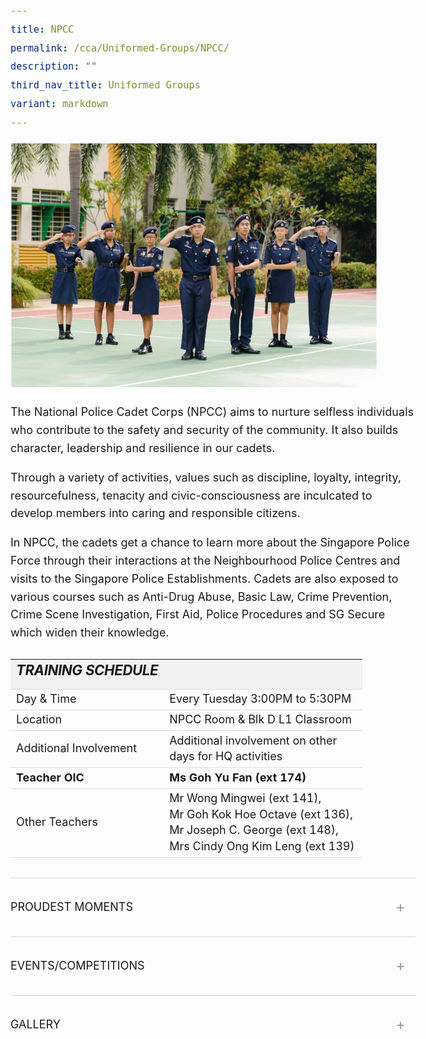 ```yaml
---
title: NPCC
permalink: /cca/Uniformed-Groups/NPCC/
description: ""
third_nav_title: Uniformed Groups
variant: markdown
---
```

<div class="yck-component">
  <img class="yck-img" alt="NPCC Image" src="/images/Our%20Curriculum/Non%20Academic%20Programmes/CoCurricular%20Activities/Uniformed%20Groups/NPCC/N1.jpg">

  <p>The National Police Cadet Corps (NPCC) aims to nurture selfless individuals who contribute to the safety and security of the community. It also builds character, leadership and resilience in our cadets.</p>

  <p>Through a variety of activities, values such as discipline, loyalty, integrity, resourcefulness, tenacity and civic-consciousness are inculcated to develop members into caring and responsible citizens.</p>

  <p>In NPCC, the cadets get a chance to learn more about the Singapore Police Force through their interactions at the Neighbourhood Police Centres and visits to the Singapore Police Establishments. Cadets are also exposed to various courses such as Anti-Drug Abuse, Basic Law, Crime Prevention, Crime Scene Investigation, First Aid, Police Procedures and SG Secure which widen their knowledge.</p>

  <table class="yck-table">
    <thead>
      <tr>
        <th class="yck-th">
          <h5>TRAINING SCHEDULE</h5>
        </th>
        <th class="yck-th">
          <h5></h5>
        </th>
      </tr>
    </thead>
    <tbody>
      <tr>
        <td class="yck-td">Day &amp; Time</td>
        <td class="yck-td">Every Tuesday 3:00PM to 5:30PM</td>
      </tr>
      <tr>
        <td class="yck-td">Location</td>
        <td class="yck-td">NPCC Room &amp; Blk D L1 Classroom</td>
      </tr>
      <tr>
        <td class="yck-td">Additional Involvement</td>
        <td class="yck-td">Additional involvement on other days for HQ activities</td>
      </tr>
      <tr>
        <td class="yck-td"><strong>Teacher OIC</strong></td>
        <td class="yck-td">
          <strong>Ms Goh Yu Fan (ext 174)</strong>
        </td>
      </tr>
      <tr>
        <td class="yck-td">Other Teachers</td>
        <td class="yck-td">Mr Wong Mingwei (ext 141),<br>Mr Goh Kok Hoe Octave (ext 136),<br>Mr Joseph C. George (ext 148),<br>Mrs Cindy Ong Kim Leng (ext 139)
        </td>
      </tr>
    </tbody>
  </table>

  <details class="yck-details">
    <summary class="yck-details__summary">Proudest Moments</summary>
    <div class="yck-details__content">
      <table class="yck-table">
        <thead>
          <tr>
            <th class="yck-th">
              <h5>2024</h5>
            </th>
          </tr>
        </thead>
        <tbody>
          <tr>
            <td class="yck-td">SPF-NPCC Badge Recipient: SSGT (NPCC) Aden Bin Azam</td>
          </tr>
          <tr>
            <td class="yck-td">SPF-NPCC Badge Recipient: SSGT (NPCC) Tay Yu Qi Natalie (Zheng Yuqi)</td>
          </tr>
          <tr>
            <td class="yck-td">Inter-Unit .22 Revolver Shooting Competition (Individual Category - Boys): Louis Wong National 6th position</td>
          </tr>
          <tr>
            <th class="yck-th">
              <h5>2023</h5>
            </th>
          </tr>
          <tr>
            <td class="yck-td">Unit Overall Proficiency Award: Distinction</td>
          </tr>
        </tbody>
      </table>
    </div>
  </details>

  <details class="yck-details">
    <summary class="yck-details__summary">Events/Competitions</summary>
    <div class="yck-details__content">
      <ul class="yck-flexbox-grid">
        <li>
          <table class="yck-table">
            <thead>
              <tr>
                <th class="yck-th">
                  <h5>Events</h5>
                </th>
              </tr>
            </thead>
            <tbody>
              <tr>
                <td class="yck-td">Air Pistol Shooting Programme</td>
              </tr>
              <tr>
                <td class="yck-td">Annual Unit Camp</td>
              </tr>
              <tr>
                <td class="yck-td">Area 11 Adventure and Survival Training Camps at Pulau Ubin</td>
              </tr>
              <tr>
                <td class="yck-td">Area 11 Secondary One Cadets Swearing In Ceremony</td>
              </tr>
              <tr>
                <td class="yck-td">Area 11 Games Day</td>
              </tr>
              <tr>
                <td class="yck-td">Crime Prevention Programme</td>
              </tr>
              <tr>
                <td class="yck-td">Home Team Gallery Visit</td>
              </tr>
              <tr>
                <td class="yck-td">K-9 Dog Unit Visit</td>
              </tr>
              <tr>
                <td class="yck-td">Neighbourhood Police Centre Visit</td>
              </tr>
              <tr>
                <td class="yck-td">NPCC Annual Parade (NPAP)</td>
              </tr>
              <tr>
                <td class="yck-td">Police Heritage Visit</td>
              </tr>
              <tr>
                <td class="yck-td">Police Youth Ambassador</td>
              </tr>
              <tr>
                <td class="yck-td">Sports Enrichment Programme (SEP)</td>
              </tr>
              <tr>
                <td class="yck-td">Total Defence Programme</td>
              </tr>
              <tr>
                <td class="yck-td">YCKSS National Day Parade</td>
              </tr>
              <tr>
                <td class="yck-td">YCKSS Speech Day Parade</td>
              </tr>
            </tbody>
          </table>
        </li>
        <li>
          <table class="yck-table">
            <thead>
              <tr>
                <th class="yck-th">
                  <h5>Courses</h5>
                </th>
              </tr>
            </thead>
            <tbody>
              <tr>
                <td class="yck-td">Basic Law Course</td>
              </tr>
              <tr>
                <td class="yck-td">Cadet Leader Course</td>
              </tr>
              <tr>
                <td class="yck-td">Campcraft Course</td>
              </tr>
              <tr>
                <td class="yck-td">Crime Scene Investigation Course</td>
              </tr>
              <tr>
                <td class="yck-td">Drill Course</td>
              </tr>
              <tr>
                <td class="yck-td">Homefront Security Course</td>
              </tr>
              <tr>
                <td class="yck-td">Leadership and Mentoring Skills Course</td>
              </tr>
              <tr>
                <td class="yck-td">Marksmanship Course</td>
              </tr>
              <tr>
                <td class="yck-td">Non-Commissioned Officer Course</td>
              </tr>
              <tr>
                <td class="yck-td">Oral Communication Course</td>
              </tr>
              <tr>
                <td class="yck-td">Police Procedures Course</td>
              </tr>
              <tr>
                <td class="yck-td">Road Safety Course</td>
              </tr>
              <tr>
                <td class="yck-td">Unarmed Tactics Course</td>
              </tr>
            </tbody>
          </table>
        </li>
      </ul>
    </div>
  </details>
   <details class="yck-details">
      <summary class="yck-details__summary">Gallery</summary>
      <div class="yck-details__content">
				 <div class="yck-gallery-container">
                 <div class="wrapper">
                      <div class="item item1">
                        <img alt="NPCC2025" src="https://www.yiochukangsec.moe.edu.sg/images/Our%20Curriculum/Non%20Academic%20Programmes/CoCurricular%20Activities/Uniformed%20Groups/NPCC/NPCC2025Slide1.png">
                      </div>
                      <div class="item item2">
                        <img alt="NPCC2025" src="https://www.yiochukangsec.moe.edu.sg/images/Our%20Curriculum/Non%20Academic%20Programmes/CoCurricular%20Activities/Uniformed%20Groups/NPCC/NPCC2025Slide2.png">
                      </div>
                      <div class="item item3">
                        <img alt="NPCC2025" src="https://www.yiochukangsec.moe.edu.sg/images/Our%20Curriculum/Non%20Academic%20Programmes/CoCurricular%20Activities/Uniformed%20Groups/NPCC/NPCC2025Slide3.png">
                      </div>
                      <div class="item item4">
                        <img alt="NPCC2025" src="https://www.yiochukangsec.moe.edu.sg/images/Our%20Curriculum/Non%20Academic%20Programmes/CoCurricular%20Activities/Uniformed%20Groups/NPCC/NPCC2025Slide4.png">
                      </div>
                       <div class="item item5">
                        <img alt="NPCC2025" src="https://www.yiochukangsec.moe.edu.sg/images/Our%20Curriculum/Non%20Academic%20Programmes/CoCurricular%20Activities/Uniformed%20Groups/NPCC/NPCC2025Slide1.png">
                      </div>
                      <div class="item item6">
                        <img alt="NPCC2025" src="https://www.yiochukangsec.moe.edu.sg/images/Our%20Curriculum/Non%20Academic%20Programmes/CoCurricular%20Activities/Uniformed%20Groups/NPCC/NPCC2025Slide2.png">
                      </div>
                      <div class="item item7">
                        <img alt="NPCC2025" src="https://www.yiochukangsec.moe.edu.sg/images/Our%20Curriculum/Non%20Academic%20Programmes/CoCurricular%20Activities/Uniformed%20Groups/NPCC/NPCC2025Slide3.png">
                      </div>
                      <div class="item item8">
                        <img alt="NPCC2025" src="https://www.yiochukangsec.moe.edu.sg/images/Our%20Curriculum/Non%20Academic%20Programmes/CoCurricular%20Activities/Uniformed%20Groups/NPCC/NPCC2025Slide4.png">
                      </div>
                   </div>
					 <span>Follow us on IG to find out more!</span>
                    <div class="instagram_button">
                         <button role="button" class="button-37"><a style="text-decoration: none; color: #fff; font-weight: 800" rel="noopener noreferrer" target="_blank" href="https://www.instagram.com/ycknpcc"> @ycknpcc </a></button>
                     </div>
             </div>
    </div>
</details>
</div>


<style>

:root {
    --yck-color-text-light: #888;
    --yck-color-border: #e0e0e0;
    --yck-text-line-height: 1.6em;
    --yck-heading-line-height: 1.2em;
    --yck-heading-letter-spacing: -.02em;
    --yck-transition-speed: .8s;
    --yck-transition-timing: cubic-bezier(0.4, 0, .2, 1);
    --yck-content-width: 100%;
    --yck-spacing-unit: 1em;
    --yck-border-radius: 4px;
    --yck-box-shadow: 0 2px 4px rgba(0, 0, 0, .1);
    --yck-step--2: clamp(0.72rem, 0.8026rem + -0.1065vw, 0.7813rem);
    --yck-step--1: clamp(0.9rem, 0.9505rem + -0.0652vw, 0.9375rem);
    --yck-step-0: clamp(1.125rem, 1.125rem + 0vw, 1.125rem);
    --yck-step-1: clamp(1.35rem, 1.3304rem + 0.0978vw, 1.4063rem);
    --yck-step-2: clamp(1.62rem, 1.5721rem + 0.2397vw, 1.7578rem);
    --yck-step-3: clamp(1.944rem, 1.8559rem + 0.4405vw, 2.1973rem);
    --yck-step-4: clamp(2.3328rem, 2.1889rem + 0.7196vw, 2.7466rem);
    --yck-step-5: clamp(2.7994rem, 2.5789rem + 1.1024vw, 3.4332rem);
}

.yck-component,
body {
    line-height: var(--yck-text-line-height);
    letter-spacing: normal;
    font-size: var(--yck-step-0)
}

.yck-component h1,
.yck-component h2,
.yck-component h3,
.yck-component h4,
.yck-component h5,
.yck-component h6,
.yck-component p {
    overflow-wrap: break-word
}

.yck-component p {
    text-wrap: pretty
}

.yck-component h1,
.yck-component h2,
.yck-component h3,
.yck-component h4,
.yck-component h5,
.yck-component h6 {
    text-wrap: balance
}

.yck-component .yck-h1,
.yck-component h1 {
    font-size: var(--yck-step-5);
    margin-bottom: var(--yck-spacing-unit);
    line-height: var(--yck-heading-line-height);
    letter-spacing: var(--yck-heading-letter-spacing)
}

.yck-component .yck-h2,
.yck-component h2 {
    font-size: var(--yck-step-4);
    margin-bottom: calc(var(--yck-spacing-unit) * .8);
    line-height: var(--yck-heading-line-height);
    letter-spacing: var(--yck-heading-letter-spacing)
}

.yck-component .yck-h3,
.yck-component h3 {
    font-size: var(--yck-step-3);
    margin-bottom: calc(var(--yck-spacing-unit) * .6);
    line-height: var(--yck-heading-line-height);
    letter-spacing: var(--yck-heading-letter-spacing)
}

.yck-component .yck-h4,
.yck-component h4 {
    font-size: var(--yck-step-2);
    margin-bottom: calc(var(--yck-spacing-unit) * .5);
    text-transform: uppercase;
    line-height: var(--yck-heading-line-height);
    letter-spacing: var(--yck-heading-letter-spacing)
}

.yck-component .yck-h5,
.yck-component h5 {
    font-size: var(--yck-step-1);
    margin-bottom: calc(var(--yck-spacing-unit) * .4);
    text-transform: uppercase;
    line-height: var(--yck-heading-line-height);
    letter-spacing: var(--yck-heading-letter-spacing)
}

.yck-component .yck-text-small {
    font-size: var(--yck-step--1)
}

.yck-component .yck-text-xs {
    font-size: var(--yck-step--2)
}

.yck-component ol,
.yck-component p,
.yck-component ul {
    font-size: var(--yck-step-0);
    margin-bottom: var(--yck-spacing-unit)
}

.yck-component .yck-table {
    border-collapse: collapse;
    max-width: 100%;
    margin-top: 1.5em;
    margin-bottom: clamp(1em, 5%, 3em);
    font-size: var(--yck-step-0)
}

.yck-component .yck-th {
    background-color: #f2f2f2;
    text-align: left;
    border-bottom: 1px solid #ddd;
    text-transform: uppercase
}

.yck-component .yck-th h4,
.yck-component .yck-th h5,
.yck-component .yck-th h6 {
    margin: 0 0 .5em
}

.yck-component .yck-td {
    border-bottom: 1px solid #ddd;
    max-width: 300px;
    word-wrap: break-word;
    line-height: 1.6rem
}

.yck-component .yck-blockquote {
    margin: 1.5em 0;
    padding: 1.5em 2em;
    border-left: 4px solid var(--yck-color-border);
    font-style: italic;
    background-color: #f9f9f9;
    position: relative;
    border-radius: 8px;
    box-shadow: inset 0 2px 4px rgba(0, 0, 0, .1);
    font-size: var(--yck-step-0)
}

.yck-component .yck-blockquote::before {
    content: open-quote;
    font-size: 2em;
    position: absolute;
    top: .25em;
    left: .25em;
    color: var(--yck-color-text-light)
}

.yck-component .yck-blockquote p {
    margin-bottom: .5em;
    line-height: 1.35em;
    color: #555;
    font-size: inherit
}

.yck-component .yck-blockquote p:last-child {
    margin-bottom: 0
}

.yck-component .yck-blockquote cite {
    display: block;
    text-align: right;
    margin-top: 1em;
    font-style: normal;
    color: #555;
    font-size: var(--yck-step--1)
}

.yck-component .yck-blockquote cite::before {
    content: "\2014 \0020"
}

.yck-component ul.yck-custom-list {
    list-style: none;
    padding-left: 0;
    margin-left: 0;
    font-size: inherit
}

.yck-component ul.yck-custom-list li {
    position: relative;
    padding-left: 1.5em;
    margin-bottom: .5em;
    line-height: 1em
}

.yck-component ul.yck-custom-list li::before {
    content: "~";
    position: absolute;
    left: 0
}

.yck-component .yck-details__content,
.yck-component .yck-details__content ol,
.yck-component .yck-details__content ol li,
.yck-component .yck-details__content ul,
.yck-component .yck-details__content ul li {
    padding: 0;
    margin: 0
}

.yck-component .yck-strong {
    font-weight: 600
}

.yck-component .yck-details {
    border-top: 1px solid rgba(0, 0, 0, .15);
    margin-top: clamp(0.5rem, 5%, 2rem);
    margin-bottom: clamp(1rem, 5% 1.5rem);
    overflow: hidden;
    transition: border-color .7s
}

.yck-component .yck-details:hover {
    border-color: #555
}

.yck-component .yck-details__summary {
    display: flex;
    align-items: center;
    justify-content: space-between;
    cursor: pointer;
    margin-top: clamp(0.5rem, 5%, 2rem);
    text-transform: uppercase
}

.yck-component .yck-details__summary::after {
    content: "+";
    font-size: 1.5rem;
    color: #999;
    transition: transform .5s ease-in-out;
    margin-right: 1rem
}

.yck-component .yck-details[open] .yck-details__summary::after {
    transform: rotate(-45deg)
}

.yck-component .yck-details__content {
    max-height: auto;
    margin-bottom: clamp(1.25rem, 5%, 1.75rem);
    opacity: 0;
    overflow: hidden;
    padding: 0;
    animation: yckFadeOutSlideUp .5s ease forwards
}

.yck-component .yck-details[open] .yck-details__content {
    animation: yckFadeInSlideDown .5s ease forwards
}

@keyframes yckFadeInSlideDown {
    0% {
        max-height: auto;
        opacity: 0
    }

    100% {
        max-height: auto;
        opacity: 1
    }
}

@keyframes yckFadeOutSlideUp {
    0% {
        max-height: auto;
        opacity: 1
    }

    100% {
        max-height: auto;
        opacity: 0
    }
}

.yck-component .yck-flexbox-grid {
    --yck-min: 22ch;
    --yck-gap: 1.5em;
    display: flex;
    flex-wrap: wrap;
    gap: var(--yck-gap)
}

.yck-component .yck-flexbox-grid>* {
    flex: 1 1 var(--yck-min);
    list-style:  none;
}

.yck-component .yck-gallery-container {
    display: flex;
    flex-direction: column;
    align-items: center;
    gap: 1em
}

.yck-component .yck-gallery-container .yck-iframe-container {
    position: relative;
    width: 100%;
    padding-bottom: 56.25%;
    overflow: hidden
}

.yck-component .yck-gallery-container iframe {
    position: absolute;
    top: 0;
    left: 0;
    width: 100%;
    height: 100%;
    margin-bottom: 1em
}

.yck-component .yck-gallery-container small {
    display: block;
    text-align: center;
    font-style: italic;
    margin-top: .5em;
    color: var(--yck-color-text-light)
}

.yck-component .yck-gallery-container img {
    display: block;
    width: 100%;
    height: auto
}

.yck-component .yck-gallery-container .yck-image-row {
    display: flex;
    flex-direction: row;
    flex-wrap: wrap;
    gap: .5em
}

.yck-component .yck-gallery-container .yck-image-row img {
    flex: 1 1 30%;
    object-fit: cover
}
	

.wrapper {
    width: 100%;
    max-width: 1270px;
    margin-inline: auto;
    position: relative;
    height: 493px;
    margin-top: 1.5rem;
    overflow: hidden;
    mask-image: linear-gradient(to right, rgba(0, 0, 0, 0), rgba(0, 0, 0, 1) 8%, rgba(0, 0, 0, 1) 92%, rgba(0, 0, 0, 0))
}

@keyframes scrollLeft {
    to {
        left: -840px
    }
}

.item {
    width: 840px;
    height: 493px;
    background-color: none;
    border-radius: 16px;
    position: absolute;
    left: max(calc(1024px * 8), 100%);
    animation-name: scrollLeft;
    animation-duration: 120s;
    animation-timing-function: ease-in-out;
    animation-iteration-count: infinite
}

.wrapper:hover .item {
    animation-play-state: paused
}

.item1 {
    animation-delay: calc(120s / 8 * (8 - 1) * -1)
}

.item2 {
    animation-delay: calc(120s / 8 * (8 - 2) * -1)
}

.item3 {
    animation-delay: calc(120s / 8 * (8 - 3) * -1)
}

.item4 {
    animation-delay: calc(120s / 8 * (8 - 4) * -1)
}

.item5 {
    animation-delay: calc(120s / 8 * (8 - 5) * -1)
}

.item6 {
    animation-delay: calc(120s / 8 * (8 - 6) * -1)
}

.item7 {
    animation-delay: calc(120s / 8 * (8 - 7) * -1)
}

.item8 {
    animation-delay: calc(120s / 8 * (8 - 8) * -1)
}

.button-37 {
    background-color: #13aa52;
    border: 1px solid #13aa52;
    border-radius: 16px;
    box-shadow: rgba(0, 0, 0, .1) 0 2px 4px 0;
    box-sizing: border-box;
    color: #fff;
    cursor: pointer;
    padding: 10px 20px;
    text-align: center;
    transform: translateY(0);
    transition: transform 150ms, box-shadow 150ms;
    user-select: none;
    -webkit-user-select: none;
    touch-action: manipulation
}

.button-37:hover {
    box-shadow: rgba(0, 0, 0, .25) 0 3px 9px 0;
    transform: translateY(-2px)
}

.wrapper img {
    border-radius: 10px;
    border: 10px solid #fff;
    box-shadow: -5px -5px 10px rgba(0, 0, 0, .1)
}

</style>